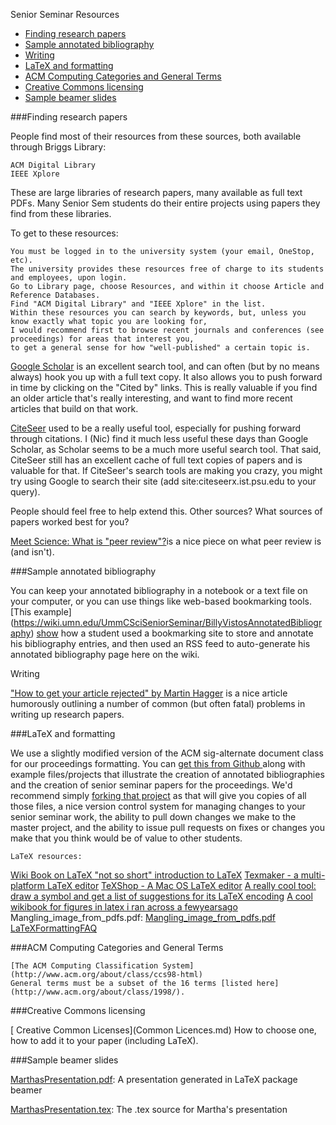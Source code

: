 Senior Seminar Resources

- [Finding research papers](#finding-research-papers)
- [Sample annotated bibliography](#sample-annotated-bibliography)
- [Writing](#writing)
- [LaTeX and formatting](#latex-and-formatting)
- [ACM Computing Categories and General Terms](#acm-computing-categories-and-general-terms)
- [Creative Commons licensing](#creative-commons-licensing)
- [Sample beamer slides](#sample-beamer-slides)

###Finding research papers

People find most of their resources from these sources, both available through Briggs Library:

    ACM Digital Library
    IEEE Xplore 

These are large libraries of research papers, many available as full text PDFs. 
Many Senior Sem students do their entire projects using papers they find from these libraries.

To get to these resources:

    You must be logged in to the university system (your email, OneStop, etc).
    The university provides these resources free of charge to its students and employees, upon login.
    Go to Library page, choose Resources, and within it choose Article and Reference Databases.
    Find "ACM Digital Library" and "IEEE Xplore" in the list.
    Within these resources you can search by keywords, but, unless you know exactly what topic you are looking for, 
    I would recommend first to browse recent journals and conferences (see proceedings) for areas that interest you, 
    to get a general sense for how "well-published" a certain topic is. 

[Google Scholar](https://scholar.google.com/) is an excellent search tool, and can often (but by no means always) hook you up with a full text copy.
It also allows you to push forward in time by clicking on the "Cited by" links. 
This is really valuable if you find an older article that's really interesting, 
and want to find more recent articles that build on that work.

[CiteSeer](http://citeseerx.ist.psu.edu/index;jsessionid=F91CFD565EC02ED261F4D1608F5AE395) used to be a really useful tool, especially for pushing forward through citations. 
I (Nic) find it much less useful these days than Google Scholar, as Scholar seems to be a much more useful search tool. 
That said, CiteSeer still has an excellent cache of full text copies of papers and is valuable for that. 
If CiteSeer's search tools are making you crazy, you might try using Google to search their site 
(add site:citeseerx.ist.psu.edu to your query).

People should feel free to help extend this. Other sources? What sources of papers worked best for you?

[Meet Science: What is "peer review"?](http://boingboing.net/2011/04/22/meet-science-what-is.html)is a nice piece on what peer review is (and isn't).

###Sample annotated bibliography

You can keep your annotated bibliography in a notebook or a text file on your computer,
or you can use things like web-based bookmarking tools. 
[This example] (https://wiki.umn.edu/UmmCSciSeniorSeminar/BillyVistosAnnotatedBibliography) [show](http://del.icio.us/bvisto) how a student used a bookmarking site to store and annotate his bibliography entries, 
and then used an RSS feed to auto-generate his annotated bibliography page here on the wiki.

Writing

["How to get your article rejected" by Martin Hagger](howtogetyourarticlerejected.pdf) is a nice article humorously outlining a number of common
(but often fatal) problems in writing up research papers.

###LaTeX and formatting

We use a slightly modified version of the ACM sig-alternate document class for our proceedings formatting.
You can [get this from Github ](https://github.com/UMM-CSci/Senior_seminar_templates) along with example files/projects that illustrate the creation of annotated bibliographies
and the creation of senior seminar papers for the proceedings. We'd recommend simply [forking that project](https://github.com/UMM-CSci/Senior_seminar_templates/fork) as that will give you 
copies of all those files, a nice version control system for managing changes to your senior seminar work, 
the ability to pull down changes we make to the master project, and the ability to issue pull requests on fixes or changes you
make that you think would be of value to other students.

    LaTeX resources:
[Wiki Book on LaTeX ](http://www.xm1math.net/texmaker/)
["not so short" introduction to LaTeX](lshort.pdf)
[Texmaker - a multi-platform LaTeX editor](http://www.xm1math.net/texmaker/)
[TeXShop - A Mac OS LaTeX editor](http://pages.uoregon.edu/koch/texshop/)
[A really cool tool: draw a symbol and get a list of suggestions for its LaTeX encoding](http://pages.uoregon.edu/koch/texshop/)
[ A cool wikibook for figures in latex i ran across a fewyearsago](https://en.wikibooks.org/wiki/LaTeX/Floats,_Figures_and_Captions)
Mangling_image_from_pdfs.pdf: [Mangling_image_from_pdfs.pdf](mangling-image-from-pdfs.pdf) 
[LaTeXFormattingFAQ](LatexFomatingFAQ.md)

###ACM Computing Categories and General Terms

    [The ACM Computing Classification System](http://www.acm.org/about/class/ccs98-html)
    General terms must be a subset of the 16 terms [listed here](http://www.acm.org/about/class/1998/). 

###Creative Commons licensing

   [ Creative Common Licenses](Common Licences.md)
        How to choose one, how to add it to your paper (including LaTeX). 

###Sample beamer slides

[MarthasPresentation.pdf](marthaspresentation.pdf): A presentation generated in LaTeX package beamer 

[MarthasPresentation.tex](marthaspresentation.pdf): The .tex source for Martha's presentation 
